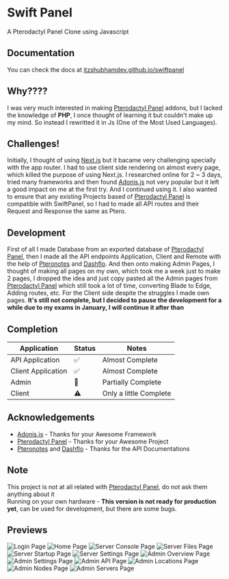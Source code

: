 # Swift Panel
A Pterodactyl Panel Clone using Javascript

## Documentation

You can check the docs at [itzshubhamdev.github.io/swiftpanel](https://itzshubhamdev.github.io/swiftpanel)

## Why????
I was very much interested in making [Pterodactyl Panel](https://github.com/pterodactyl/panel) addons, but I lacked the knowledge of **PHP**, I once thought of learning it but couldn't make up my mind. So instead I rewritted it in Js (One of the Most Used Languages).

## Challenges!
Initially, I thought of using [Next.js](https://nextjs.org) but it bacame very challenging specially with the app router. I had to use client side rendering on almost every page, which killed the purpose of using Next.js.
I researched online for 2 ~ 3 days, tried many frameworks and then found [Adonis.js](https://adonisjs.com/) not very popular but it left a good impact on me at the first try. And I continued using it. I also wanted to ensure that any existing Projects based of [Pterodactyl Panel](https://github.com/pterodactyl/panel) is compatible with SwiftPanel, so I had to made all API routes and their Request and Response the same as Ptero.

## Development
First of all I made Database from an exported database of [Pterodactyl Panel](https://github.com/pterodactyl/panel), then I made all the API endpoints Application, Client and Remote with the help of [Pteronotes](https://github.com/devnote-dev/ptero-notes) and [Dashflo](https://dashflo.net/docs/api/pterodactyl/v1/).
And then onto making Admin Pages, I thought of making all pages on my own, which took me a week just to make 2 pages, I dropped the idea and just copy pasted all the Admin pages from [Pterodactyl Panel](https://github.com/pterodactyl/panel) which still took a lot of time, converting Blade to Edge, Adding routes, etc.
For the Client side despite the struggles I made own pages.
**It's still not complete, but I decided to pause the development for a while due to my exams in January, I will continue it after than**

## Completion 
| Application         | Status             | Notes                        |
|---------------------|--------------------|------------------------------|
| API Application     | ✅                 | Almost Complete              |
| Client Application  | ✅                 | Almost Complete              |
| Admin               | 🚀                 | Partially Complete           |
| Client              | ⚠️                 | Only a little Complete       |


## Acknowledgements
 - [Adonis.js](https://adonisjs.com/) - Thanks for your Awesome Framework
 - [Pterodactyl Panel](https://github.com/pterodactyl/panel) - Thanks for your Awesome Project
 - [Pteronotes](https://github.com/devnote-dev/ptero-notes) and [Dashflo](https://dashflo.net/docs/api/pterodactyl/v1/) - Thanks for the API Documentations

## Note
This project is not at all related with [Pterodactyl Panel](https://github.com/pterodactyl/panel), do not ask them anything about it<br/>
Running on your own hardware - **This version is not ready for production yet**, can be used for development, but there are some bugs.

## Previews
![Login Page](https://github.com/ItzShubhamDev/swiftpanel/blob/main/images/image-01.png?raw=true)
![Home Page](https://github.com/ItzShubhamDev/swiftpanel/blob/main/images/image-02.png?raw=true)
![Server Console Page](https://github.com/ItzShubhamDev/swiftpanel/blob/main/images/image-03.png?raw=true)
![Server Files Page](https://github.com/ItzShubhamDev/swiftpanel/blob/main/images/image-04.png?raw=true)
![Server Startup Page](https://github.com/ItzShubhamDev/swiftpanel/blob/main/images/image-05.png?raw=true)
![Server Settings Page](https://github.com/ItzShubhamDev/swiftpanel/blob/main/images/image-06.png?raw=true)
![Admin Overview Page](https://github.com/ItzShubhamDev/swiftpanel/blob/main/images/image-07.png?raw=true)
![Admin Settings Page](https://github.com/ItzShubhamDev/swiftpanel/blob/main/images/image-08.png?raw=true)
![Admin API Page](https://github.com/ItzShubhamDev/swiftpanel/blob/main/images/image-09.png?raw=true)
![Admin Locations Page](https://github.com/ItzShubhamDev/swiftpanel/blob/main/images/image-10.png?raw=true)
![Admin Nodes Page](https://github.com/ItzShubhamDev/swiftpanel/blob/main/images/image-11.png?raw=true)
![Admin Servers Page](https://github.com/ItzShubhamDev/swiftpanel/blob/main/images/image-12.png?raw=true)
